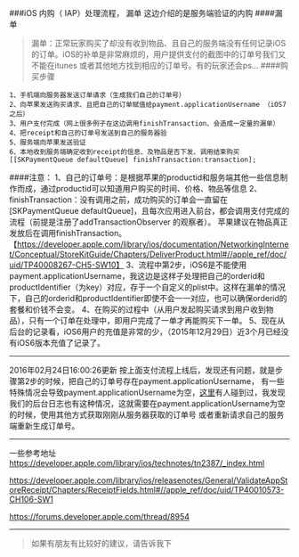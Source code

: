 
###iOS 内购（ IAP）处理流程， 漏单
这边介绍的是服务端验证的内购
####漏单
>漏单：正常玩家购买了却没有收到物品、且自己的服务端没有任何记录iOS的订单。iOS的补单是非常麻烦的，用户提供支付的截图中的订单号我们又不能在itunes 或者其他地方找到相应的订单号。有的玩家还会ps...
####购买步骤
```
1、手机端向服务器发送订单请求（生成我们自己的订单号）
2、向苹果发送购买请求、且把自己的订单赋值给payment.applicationUsername （iOS7之后）
3、用户支付完成（网上很多例子在这边调用finishTransaction、会造成一定量的漏单）
4、把receipt和自己的订单号发送到自己的服务器验
5、服务端向苹果发送验证
6、本地收到服务端确定收到receipt的信息、及物品是否下发、调用结束购买[[SKPaymentQueue defaultQueue] finishTransaction:transaction];
```

####注意：
1、自己的订单号：是根据苹果的productid和服务端其他一些信息制作而成，通过productid可以知道用户购买的时间、价格、物品等信息
2、finishTransaction：没有调用之前，成功购买的订单会一直留在[SKPaymentQueue defaultQueue]，且每次应用进入前台，都会调用支付完成的流程（前提是注册了addTransactionObserver 的观察者）。
苹果建议在物品真正发放后在调用finishTransaction。
【https://developer.apple.com/library/ios/documentation/NetworkingInternet/Conceptual/StoreKitGuide/Chapters/DeliverProduct.html#//apple_ref/doc/uid/TP40008267-CH5-SW10】
3、流程中第2步，iOS6是不能使用payment.applicationUsername，我这边是这样子处理把自己的orderid和productIdentifier（为key）对应，存于一个自定义的plist中。这样在漏单的情况下，自己的orderid和productIdentifier即使不会一一对应，也可以确保orderid的套餐和价钱不会变。
4、在购买的过程中（从用户发起购买请求到用户收到物品），只有一个订单在处理中，即用户完成了一单才再能购买下一单。
5、现在从后台的记录看，iOS6用户的充值是非常的少，（2015年12月29日）近3个月已经没有iOS6版本充值了记录了。


-----
2016年02月24日16:00:26更新
按上面支付流程上线后，发现还有问题，就是步骤第2步的时候，把自己的订单号存在payment.applicationUsername，
有一些特殊情况会导致payment.applicationUsername为空，[这里](https://forums.developer.apple.com/thread/14136)有人碰到过，我发现我们的后台日志也有这种情况，这就需要在payment.applicationUsername为空的时候，使用其他方式获取刚刚从服务器获取的订单号
或者重新请求自己的服务端重新生成订单号。

-----
一些参考地址
https://developer.apple.com/library/ios/technotes/tn2387/_index.html

https://developer.apple.com/library/ios/releasenotes/General/ValidateAppStoreReceipt/Chapters/ReceiptFields.html#//apple_ref/doc/uid/TP40010573-CH106-SW1

https://forums.developer.apple.com/thread/8954

-----
>如果有朋友有比较好的建议，请告诉我下

